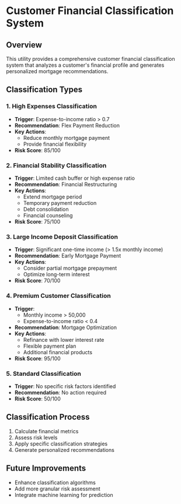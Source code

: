 # Customer Financial Classification System

## Overview
This utility provides a comprehensive customer financial classification system that analyzes a customer's financial profile and generates personalized mortgage recommendations.

## Classification Types

### 1. High Expenses Classification
- **Trigger**: Expense-to-income ratio > 0.7
- **Recommendation**: Flex Payment Reduction
- **Key Actions**:
  * Reduce monthly mortgage payment
  * Provide financial flexibility
- **Risk Score**: 85/100

### 2. Financial Stability Classification
- **Trigger**: Limited cash buffer or high expense ratio
- **Recommendation**: Financial Restructuring
- **Key Actions**:
  * Extend mortgage period
  * Temporary payment reduction
  * Debt consolidation
  * Financial counseling
- **Risk Score**: 75/100

### 3. Large Income Deposit Classification
- **Trigger**: Significant one-time income (> 1.5x monthly income)
- **Recommendation**: Early Mortgage Payment
- **Key Actions**:
  * Consider partial mortgage prepayment
  * Optimize long-term interest
- **Risk Score**: 70/100

### 4. Premium Customer Classification
- **Trigger**:
  * Monthly income > 50,000
  * Expense-to-income ratio < 0.4
- **Recommendation**: Mortgage Optimization
- **Key Actions**:
  * Refinance with lower interest rate
  * Flexible payment plan
  * Additional financial products
- **Risk Score**: 95/100

### 5. Standard Classification
- **Trigger**: No specific risk factors identified
- **Recommendation**: No action required
- **Risk Score**: 50/100

## Classification Process
1. Calculate financial metrics
2. Assess risk levels
3. Apply specific classification strategies
4. Generate personalized recommendations

## Future Improvements
- Enhance classification algorithms
- Add more granular risk assessment
- Integrate machine learning for prediction